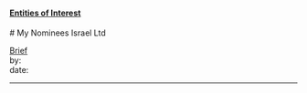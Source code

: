 #### [Entities of Interest](/list.html)
<link rel="stylesheet" type="text/css" href="../../assets/style.css">
# My Nominees Israel Ltd

[comment]: <> (Add/Remove information below as you want)
[comment]: <> (Markdown cheatsheet: https://github.com/adam-p/markdown-here/wiki/Markdown-Cheatsheet)
[Brief](Brief.md)  
by:  
date:  

---
[comment]: <> (Add your content here)